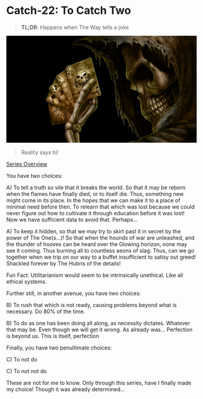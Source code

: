 # Catch-22: To Catch Two

> **TL;DR**: Happens when The Way tells a joke

![Grim Reaper Holding J,2A,28 ace/spade](/docs/catch_22/images/to_catch_two_banner.jpg)
> Reality says hi!

[Series Overview](https://medium.com/@bankoga/catch-22-overview-of-an-anthological-pedestal-66458dfb5c1d)

You have two choices:

A) To tell a truth so vile that it breaks the world. So that it may be reborn when the flames have finally died, or to itself die. Thus, something new might come in its place. In the hopes that we can make it to a place of minimal need before then. To relearn that which was lost because we could never figure out how to cultivate it through education before it was lost! Now we have sufficient data to avoid that. Perhaps...

A) To keep it hidden, so that we may try to skirt past it in secret by the power of The One(s...)! So that when the hounds of war are unleashed, and the thunder of hooves can be heard over the Glowing horizon, none may see it coming. Thus burning all to countless aeons of slag. Thus, can we go together when we trip on our way to a buffet insufficient to satisy out greed! Shackled forever by The Hubris of the details!

Fun Fact: Utilitarianism would seem to be intrinsically unethical. Like all ethical systems.

Further still, in another avenue, you have two choices:

B) To rush that which is not ready, causing problems beyond what is necessary. Do 80% of the time.

B) To do as one has been doing all along, as necessity dictates. Whatever that may be. Even though we will get it wrong. As already was... Perfection is beyond us. This is itself, perfection

Finally, you have two penultimate choices:

C) To not do

C) To not not do

These are not for me to know. Only through this series, have I finally made my choice! Though it was already determined...